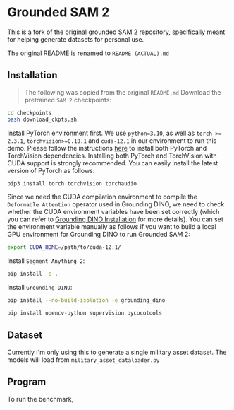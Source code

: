 # Grounded SAM 2

This is a fork of the original grounded SAM 2 repository, specifically meant for helping generate datasets for personal use.

The original README is renamed to `README (ACTUAL).md`

## Installation

> The following was copied from the original `README.md`
> Download the pretrained `SAM 2` checkpoints:

```bash
cd checkpoints
bash download_ckpts.sh
```

Install PyTorch environment first. We use `python=3.10`, as well as `torch >= 2.3.1`, `torchvision>=0.18.1` and `cuda-12.1` in our environment to run this demo. Please follow the instructions [here](https://pytorch.org/get-started/locally/) to install both PyTorch and TorchVision dependencies. Installing both PyTorch and TorchVision with CUDA support is strongly recommended. You can easily install the latest version of PyTorch as follows:

```bash
pip3 install torch torchvision torchaudio
```

Since we need the CUDA compilation environment to compile the `Deformable Attention` operator used in Grounding DINO, we need to check whether the CUDA environment variables have been set correctly (which you can refer to [Grounding DINO Installation](https://github.com/IDEA-Research/GroundingDINO?tab=readme-ov-file#hammer_and_wrench-install) for more details). You can set the environment variable manually as follows if you want to build a local GPU environment for Grounding DINO to run Grounded SAM 2:

```bash
export CUDA_HOME=/path/to/cuda-12.1/
```

Install `Segment Anything 2`:

```bash
pip install -e .
```

Install `Grounding DINO`:

```bash
pip install --no-build-isolation -e grounding_dino
```

```bash
pip install opencv-python supervision pycocotools
```
## Dataset

Currently I'm only using this to generate a single military asset dataset. The models will load from `military_asset_dataloader.py`

## Program

To run the benchmark,
